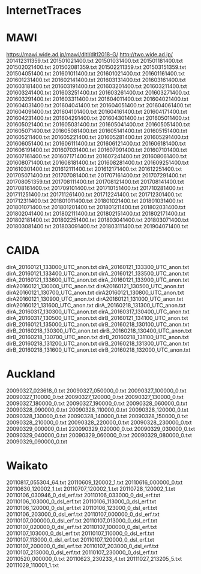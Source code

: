 # InternetTraces

# MAWI
<https://mawi.wide.ad.jp/mawi/ditl/ditl2018-G/>
<http://two.wide.ad.jp/>
201412311359.txt
201501021400.txt
201501031400.txt
201501181400.txt
201502021400.txt
201502081359.txt
201502211359.txt
201503151359.txt
201504051400.txt
201601011400.txt
201601021400.txt
201601161400.txt
201601231400.txt
201602141400.txt
201603131400.txt
201603161400.txt
201603181400.txt
201603191400.txt
201603201400.txt
201603211400.txt
201603241400.txt
201603251400.txt
201603261400.txt
201603271400.txt
201603291400.txt
201603311400.txt
201604011400.txt
201604021400.txt
201604031400.txt
201604041400.txt
201604051400.txt
201604061400.txt
201604091400.txt
201604101400.txt
201604161400.txt
201604171400.txt
201604231400.txt
201604291400.txt
201604301400.txt
201605011400.txt
201605021400.txt
201605031400.txt
201605041400.txt
201605051400.txt
201605071400.txt
201605081400.txt
201605141400.txt
201605151400.txt
201605211400.txt
201605221400.txt
201605281400.txt
201605291400.txt
201606051400.txt
201606111400.txt
201606121400.txt
201606181400.txt
201606191400.txt
201607031400.txt
201607091400.txt
201607101400.txt
201607161400.txt
201607171400.txt
201607241400.txt
201608061400.txt
201608071400.txt
201608181400.txt
201608281400.txt
201609251400.txt
201610301400.txt
201612111400.txt
201612171400.txt
201612251400.txt
201705071400.txt
201707081400.txt
201707161400.txt
201707291400.txt
201708051359.txt
201708111400.txt
201708121400.txt
201708141400.txt
201708161400.txt
201709101400.txt
201710151400.txt
201710281400.txt
201711251400.txt
201711261400.txt
201712241400.txt
201712301400.txt
201712311400.txt
201801011400.txt
201801021400.txt
201801031400.txt
201801071400.txt
201801201400.txt
201801211400.txt
201802031400.txt
201802041400.txt
201802111400.txt
201802151400.txt
201802171400.txt
201802181400.txt
201802251400.txt
201803041400.txt
201803071400.txt
201803081400.txt
201803091400.txt
201803111400.txt
201904071400.txt
 
# CAIDA
dirA_20160121_133000_UTC_anon.txt
dirA_20160121_133300_UTC_anon.txt
dirA_20160121_133400_UTC_anon.txt
dirA_20160121_133500_UTC_anon.txt
dirA_20160121_133600_UTC_anon.txt
dirA_20160121_133900_UTC_anon.txt
dirA20160121_130000_UTC_anon.txt
dirA20160121_130500_UTC_anon.txt
dirA20160121_130700_UTC_anon.txt
dirA20160121_130800_UTC_anon.txt
dirA20160121_130900_UTC_anon.txt
dirA20160121_131000_UTC_anon.txt
dirA20160121_131600_UTC_anon.txt
dirA_20160218_131300_UTC_anon.txt
dirA_20160317_130300_UTC_anon.txt
dirA_20160317_130400_UTC_anon.txt
dirA_20160317_130500_UTC_anon.txt
dirB_20160121_134100_UTC_anon.txt
dirB_20160121_135000_UTC_anon.txt
dirB_20160218_130100_UTC_anon.txt
dirB_20160218_130300_UTC_anon.txt
dirB_20160218_130400_UTC_anon.txt
dirB_20160218_130700_UTC_anon.txt
dirB_20160218_131100_UTC_anon.txt
dirB_20160218_131200_UTC_anon.txt
dirB_20160218_131300_UTC_anon.txt
dirB_20160218_131600_UTC_anon.txt
dirB_20160218_132000_UTC_anon.txt


# Auckland
20090327_023618_0.txt
20090327_050000_0.txt
20090327_100000_0.txt
20090327_110000_0.txt
20090327_120000_0.txt
20090327_130000_0.txt
20090327_180000_0.txt
20090327_190000_0.txt
20090328_060000_0.txt
20090328_090000_0.txt
20090328_110000_0.txt
20090328_120000_0.txt
20090328_130000_0.txt
20090328_140000_0.txt
20090328_150000_0.txt
20090328_210000_0.txt
20090328_220000_0.txt
20090328_230000_0.txt
20090329_000000_0.txt
220090329_020000_0.txt
20090329_030000_0.txt
20090329_040000_0.txt
20090329_060000_0.txt
20090329_080000_0.txt
20090329_090000_0.txt


# Waikato
20110817_055304_64.txt
20110609_120002_1.txt
20110616_000000_0.txt
20110630_120002_1.txt
20110707_120002_1.txt
20110728_120002_1.txt
20110106_030946_0_dsl_erf.txt
20110106_033000_0_dsl_erf.txt
20110106_103000_0_dsl_erf.txt
20110106_113000_0_dsl_erf.txt
20110106_120000_0_dsl_erf.txt
20110106_123000_0_dsl_erf.txt
20110106_203000_0_dsl_erf.txt
20110107_000000_0_dsl_erf.txt
20110107_000000_0_dsl_erf.txt
20110107_013000_0_dsl_erf.txt
20110107_020000_0_dsl_erf.txt
20110107_100000_0_dsl_erf.txt
20110107_103000_0_dsl_erf.txt
20110107_110000_0_dsl_erf.txt
20110107_113000_0_dsl_erf.txt
20110107_120000_0_dsl_erf.txt
20110107_200000_0_dsl_erf.txt
20110107_203000_0_dsl_erf.txt
20110107_213000_0_dsl_erf.txt
20110107_230000_0_dsl_erf.txt
20110520_000000_0.txt
20110623_230233_4.txt
20111027_213205_5.txt
20111029_110001_1.txt
